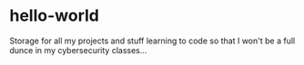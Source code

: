 # hello-world
Storage for all my projects and stuff
learning to code so that I won't be a full dunce in my cybersecurity classes...
